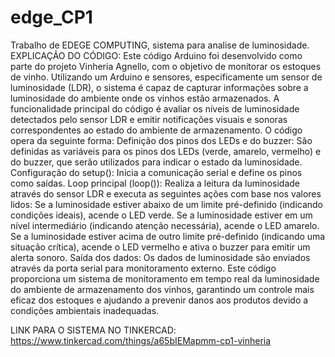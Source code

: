 # edge_CP1
Trabalho de EDEGE COMPUTING, sistema para analise de luminosidade.
EXPLICAÇÃO DO CÓDIGO:
Este código Arduino foi desenvolvido como parte do projeto Vinheria Agnello, com o objetivo de monitorar os estoques de vinho. Utilizando um Arduino e sensores, especificamente um sensor de luminosidade (LDR), o sistema é capaz de capturar informações sobre a luminosidade do ambiente onde os vinhos estão armazenados.
A funcionalidade principal do código é avaliar os níveis de luminosidade detectados pelo sensor LDR e emitir notificações visuais e sonoras correspondentes ao estado do ambiente de armazenamento. O código opera da seguinte forma:
Definição dos pinos dos LEDs e do buzzer: São definidas as variáveis para os pinos dos LEDs (verde, amarelo, vermelho) e do buzzer, que serão utilizados para indicar o estado da luminosidade.
Configuração do setup(): Inicia a comunicação serial e define os pinos como saídas.
Loop principal (loop()): Realiza a leitura da luminosidade através do sensor LDR e executa as seguintes ações com base nos valores lidos:
Se a luminosidade estiver abaixo de um limite pré-definido (indicando condições ideais), acende o LED verde.
Se a luminosidade estiver em um nível intermediário (indicando atenção necessária), acende o LED amarelo.
Se a luminosidade estiver acima de outro limite pré-definido (indicando uma situação crítica), acende o LED vermelho e ativa o buzzer para emitir um alerta sonoro.
Saída dos dados: Os dados de luminosidade são enviados através da porta serial para monitoramento externo.
Este código proporciona um sistema de monitoramento em tempo real da luminosidade do ambiente de armazenamento dos vinhos, garantindo um controle mais eficaz dos estoques e ajudando a prevenir danos aos produtos devido a condições ambientais inadequadas.

LINK PARA O SISTEMA NO TINKERCAD: 
https://www.tinkercad.com/things/a65bIEMapmm-cp1-vinheria


